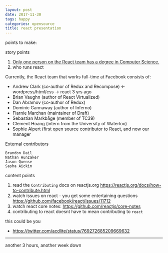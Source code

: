 ```yaml
---
layout: post
date: 2017-11-30
tags: happy
categories: opensource
title: react presentation
---
```


points to make:

story points

1. [Only one person on the React team has a degree in Computer Science.](https://wpcouple.com/interview-react-team-facebook-wordpress-gutenberg/)
2. who runs react

Currently, the React team that works full-time at Facebook consists of:

-    Andrew Clark (co-author of Redux and Recompose) <- wordpress/html/css -> react 3 yrs ago
-    Brian Vaughn (author of React Virtualized)
-    Dan Abramov (co-author of Redux)
-    Dominic Gannaway (author of Inferno)
-    Flarnie Marchan (maintainer of Draft)
-    Sebastian Markbåge (member of TC39)
-    Clement Hoang (intern from the University of Waterloo)
-    Sophie Alpert (first open source contributor to React, and now our manager

External contributors
    
    Brandon Dail
    Nathan Hunzaker
    Jason Quense
    Sasha Aickin


content points

1. read the `Contributing` docs on reactjs.org <https://reactjs.org/docs/how-to-contribute.html>
1. watch issues on react - you get some entertaining questions <https://github.com/facebook/react/issues/11712>
1. watch react core notes: <https://github.com/reactjs/core-notes>
1. contributing to react doesnt have to mean contributing to `react`

this could be you

- <https://twitter.com/acdlite/status/769272685209669632>

---

another 3 hours, another week down
